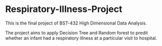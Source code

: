 # Respiratory-Illness-Project
This is the final project of BST-432 High Dimensional Data Analysis. 

The project aims to apply Decision Tree and Random forest to predit whether an infant had a respiratory illness at a particular visit to hospital. 
